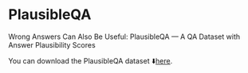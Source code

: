 # PlausibleQA
Wrong Answers Can Also Be Useful: PlausibleQA — A QA Dataset with Answer Plausibility Scores

You can download the PlausibleQA dataset ⬇️[here](https://huggingface.co/datasets/JamshidJDMY/PlausibleQA/resolve/main/PlausibleQA.json).

